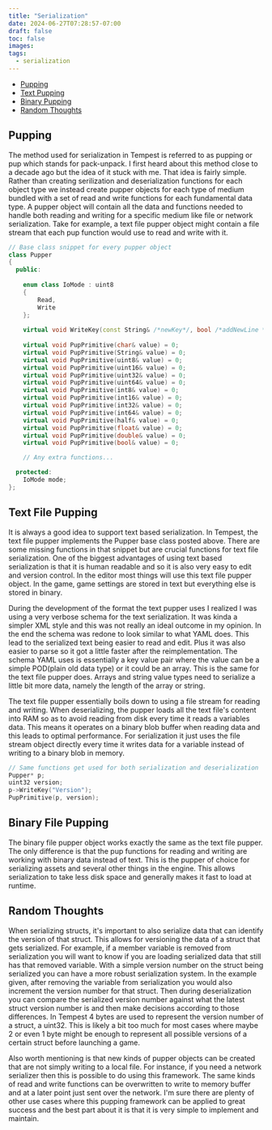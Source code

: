 ```yaml
---
title: "Serialization"
date: 2024-06-27T07:28:57-07:00
draft: false
toc: false
images:
tags: 
  - serialization
---
```


* [Pupping](#pupping)
* [Text Pupping](#text-file-pupping)
* [Binary Pupping](#binary-file-pupping)
* [Random Thoughts](#random-thoughts)

## Pupping
The method used for serialization in Tempest is referred to as pupping or pup which stands for pack-unpack. I first heard about this method close to a decade ago but the idea of it stuck with me. That idea is fairly simple. Rather than creating serilization and deserialization functions for each object type we instead create pupper objects for each type of medium bundled with a set of read and write functions for each fundamental data type. A pupper object will contain all the data and functions needed to handle both reading and writing for a specific medium like file or network serialization. Take for example, a text file pupper object might contain a file stream that each pup function would use to read and write with it.

```cpp
// Base class snippet for every pupper object
class Pupper
{
  public:
    
    enum class IoMode : uint8
    {
        Read,
        Write
    };
    
    virtual void WriteKey(const String& /*newKey*/, bool /*addNewLine */= false) {}
    
    virtual void PupPrimitive(char& value) = 0;
    virtual void PupPrimitive(String& value) = 0;
    virtual void PupPrimitive(uint8& value) = 0;
    virtual void PupPrimitive(uint16& value) = 0;
    virtual void PupPrimitive(uint32& value) = 0;
    virtual void PupPrimitive(uint64& value) = 0;
    virtual void PupPrimitive(int8& value) = 0;
    virtual void PupPrimitive(int16& value) = 0;
    virtual void PupPrimitive(int32& value) = 0;
    virtual void PupPrimitive(int64& value) = 0;
    virtual void PupPrimitive(half& value) = 0;
    virtual void PupPrimitive(float& value) = 0;
    virtual void PupPrimitive(double& value) = 0;
    virtual void PupPrimitive(bool& value) = 0;

    // Any extra functions...

  protected:
    IoMode mode;
};
```

## Text File Pupping
It is always a good idea to support text based serialization. In Tempest, the text file pupper implements the Pupper base class posted above. There are some missing functions in that snippet but are crucial functions for text file serialization. One of the biggest advantages of using text based serialization is that it is human readable and so it is also very easy to edit and version control. In the editor most things will use this text file pupper object. In the game, game settings are stored in text but everything else is stored in binary.

During the development of the format the text pupper uses I realized I was using a very verbose schema for the text serialization. It was kinda a simpler XML style and this was not really an ideal outcome in my opinion. In the end the schema was redone to look similar to what YAML does. This lead to the serialized text being easier to read and edit. Plus it was also easier to parse so it got a little faster after the reimplementation. The schema YAML uses is essentially a key value pair where the value can be a simple POD(plain old data type) or it could be an array. This is the same for the text file pupper does. Arrays and string value types need to serialize a little bit more data, namely the length of the array or string.

The text file pupper essentially boils down to using a file stream for reading and writing. When deserializing, the pupper loads all the text file's content into RAM so as to avoid reading from disk every time it reads a variables data. This means it operates on a binary blob buffer when reading data and this leads to optimal performance. For serialization it just uses the file stream object directly every time it writes data for a variable instead of writing to a binary blob in memory.

```cpp
// Same functions get used for both serialization and deserialization
Pupper* p;
uint32 version;
p->WriteKey("Version"); 
PupPrimitive(p, version);
```

## Binary File Pupping
The binary file pupper object works exactly the same as the text file pupper. The only difference is that the pup functions for reading and writing are working with binary data instead of text. This is the pupper of choice for serializing assets and several other things in the engine. This allows serialization to take less disk space and generally makes it fast to load at runtime.

## Random Thoughts
When serializing structs, it's important to also serialize data that can identify the version of that struct. This allows for versioning the data of a struct that gets serialized. For example, if a member variable is removed from serialization you will want to know if you are loading serialized data that still has that removed variable. With a simple version number on the struct being serialized you can have a more robust serialization system. In the example given, after removing the variable from serialization you would also increment the version number for that struct. Then during deserialization you can compare the serialized version number against what the latest struct version number is and then make decisions according to those differences. In Tempest 4 bytes are used to represent the version number of a struct, a uint32. This is likely a bit too much for most cases where maybe 2 or even 1 byte might be enough to represent all possible versions of a certain struct before launching a game.

Also worth mentioning is that new kinds of pupper objects can be created that are not simply writing to a local file. For instance, if you need a network serializer then this is possible to do using this framework. The same kinds of read and write functions can be overwritten to write to memory buffer and at a later point just sent over the network. I'm sure there are plenty of other use cases where this pupping framework can be applied to great success and the best part about it is that it is very simple to implement and maintain.